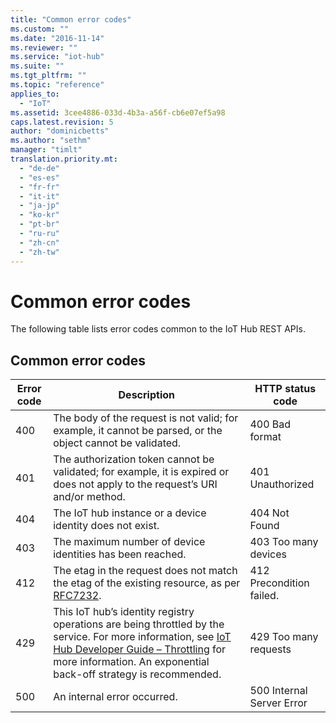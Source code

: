 ```yaml
---
title: "Common error codes"
ms.custom: ""
ms.date: "2016-11-14"
ms.reviewer: ""
ms.service: "iot-hub"
ms.suite: ""
ms.tgt_pltfrm: ""
ms.topic: "reference"
applies_to: 
  - "IoT"
ms.assetid: 3cee4886-033d-4b3a-a56f-cb6e07ef5a98
caps.latest.revision: 5
author: "dominicbetts"
ms.author: "sethm"
manager: "timlt"
translation.priority.mt: 
  - "de-de"
  - "es-es"
  - "fr-fr"
  - "it-it"
  - "ja-jp"
  - "ko-kr"
  - "pt-br"
  - "ru-ru"
  - "zh-cn"
  - "zh-tw"
---
```

# Common error codes
The following table lists error codes common to the IoT Hub REST APIs.  
  
## Common error codes  
  
|Error code|Description|HTTP status code|  
|----------------|-----------------|----------------------|  
|400|The body of the request is not valid; for example, it cannot be parsed, or the object cannot be validated.|400 Bad format|  
|401|The authorization token cannot be validated; for example, it is expired or does not apply to the request’s URI and/or method.|401 Unauthorized|  
|404|The IoT hub instance or a device identity does not exist.|404 Not Found|  
|403|The maximum number of device identities has been reached.|403 Too many devices|  
|412|The etag in the request does not match the etag of the existing resource, as per [RFC7232](https://www.google.com/url?sa=t&rct=j&q=&esrc=s&source=web&cd=1&cad=rja&uact=8&ved=0CB8QFjAAahUKEwj799zo3N3HAhXMO4gKHSdKBTM&url=https%3A%2F%2Ftools.ietf.org%2Fhtml%2Frfc7232&usg=AFQjCNGs7xYLCVYw5XorAUXCdYNFqhgUNw&sig2=sxFg4W4iBNY4cnw2ZC1dAw.).|412 Precondition failed.|  
|429|This IoT hub’s identity registry operations are being throttled by the service. For more information, see [IoT Hub Developer Guide – Throttling](https://azure.microsoft.com/documentation/articles/iot-hub-devguide/#throttling) for more information. An exponential back-off strategy is recommended.|429 Too many requests|  
|500|An internal error occurred.|500 Internal Server Error|